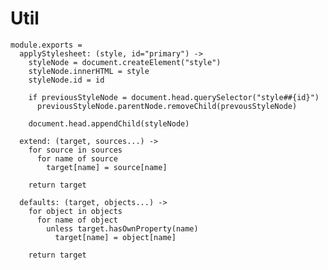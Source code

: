 Util
====

    module.exports =
      applyStylesheet: (style, id="primary") ->
        styleNode = document.createElement("style")
        styleNode.innerHTML = style
        styleNode.id = id

        if previousStyleNode = document.head.querySelector("style##{id}")
          previousStyleNode.parentNode.removeChild(prevousStyleNode)

        document.head.appendChild(styleNode)

      extend: (target, sources...) ->
        for source in sources
          for name of source
            target[name] = source[name]
    
        return target
  
      defaults: (target, objects...) ->
        for object in objects
          for name of object
            unless target.hasOwnProperty(name)
              target[name] = object[name]
    
        return target
